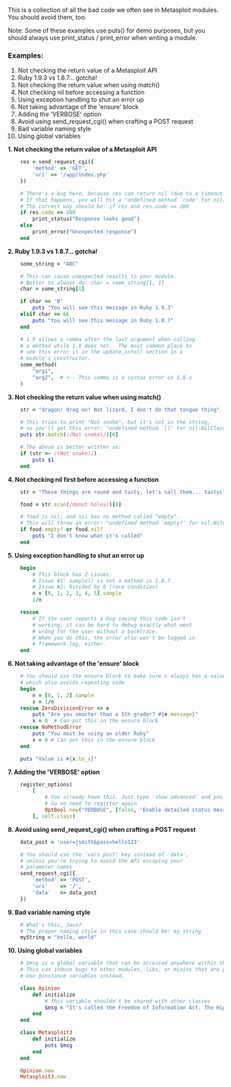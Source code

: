 This is a collection of all the bad code we often see in Metasploit modules.  You should avoid them, too.

Note: Some of these examples use puts() for demo purposes, but you should always use print_status / print_error when writing a module.

### Examples:

1. Not checking the return value of a Metasploit API
2. Ruby 1.9.3 vs 1.8.7... gotcha!
3. Not checking the return value when using match()
4. Not checking nil before accessing a function
5. Using exception handling to shut an error up
6. Not taking advantage of the 'ensure' block
7. Adding the 'VERBOSE' option
8. Avoid using send_request_cgi() when crafting a POST request
9. Bad variable naming style
10. Using global variables

**1. Not checking the return value of a Metasploit API**
```ruby
	res = send_request_cgi({
		'method' => 'GET',
		'uri' => '/app/index.php'
	})

	# There's a bug here, because res can return nil (due to a timeout or other reasons)
	# If that happens, you will hit a "undefined method `code' for nil:NilClass" error.
	# The correct way should be: if res and res.code == 200
	if res.code == 200
		print_status("Response looks good")
	else
		print_error("Unexpected response")
	end
```
**2. Ruby 1.9.3 vs 1.8.7... gotcha!**
```ruby
	some_string = "ABC"

	# This can cause unexpected results to your module.
	# Better to always do: char = some_string[1, 1]
	char = some_string[1]

	if char == 'B'
		puts "You will see this message in Ruby 1.9.3"
	elsif char == 66
		puts "You will see this message in Ruby 1.8.7"
	end
```
```ruby
	# 1.9 allows a comma after the last argument when calling 
	# a method while 1.8 does not.  The most common place to 
	# see this error is in the update_info() section in a
	# module's constructor.
	some_method(
		"arg1",
		"arg2",  # <-- This comma is a syntax error on 1.8.x
	)
```

**3. Not checking the return value when using match()**
```ruby
	str = "dragon! drag on! Not lizard, I don't do that tongue thing"

	# This tries to print "Not snake", but it's not in the string,
	# so you'll get this error: "undefined method `[]' for nil:NilClass"
	puts str.match(/(Not snake)/)[0]
```
```ruby
	# The above is better written as:
	if (str =~ /(Not snake)/)
		puts $1
	end
```

**4. Not checking nil first before accessing a function**
```ruby
	str = "These things are round and tasty, let's call them... tastycles!"

	food = str.scan(/donut holes/)[0]

	# food is nil, and nil has no method called "empty".
	# This will throw an error: "undefined method `empty?' for nil:NilClass"
	if food.empty? or food.nil?
		puts "I don't know what it's called"
	end
```
**5. Using exception handling to shut an error up**
```ruby
	begin
		# This block has 2 issues:
		# Issue #1: sample() is not a method in 1.8.7
		# Issue #2: Divided by 0 (race condition)
		n = [0, 1, 2, 3, 4, 5].sample
		1/n

	rescue
		# If the user reports a bug saying this code isn't
		# working, it can be hard to debug exactly what went
		# wrong for the user without a backtrace.
		# When you do this, the error also won't be logged in
		# framework.log, either.
	end
```
**6. Not taking advantage of the 'ensure' block**
```ruby
	# You should use the ensure block to make sure x always has a value,
	# which also avoids repeating code
	begin
		n = [0, 1, 2].sample
		x = 1/n
	rescue ZeroDivisionError => e
		puts "Are you smarter than a 5th grader? #{e.message}"
		x = 0  # Can put this in the ensure block
	rescue NoMethodError
		puts "You must be using an older Ruby"
		x = 0 # Can put this in the ensure block
	end

	puts "Value is #{x.to_s}"
```
**7. Adding the 'VERBOSE' option**
```ruby
	register_options(
		[
			# You already have this. Just type 'show advanced' and you'll see it.
			# So no need to register again
			OptBool.new("VERBOSE", [false, 'Enable detailed status messages', false])
		], self.class)
```
**8. Avoid using send_request_cgi() when crafting a POST request**
```ruby
	data_post = 'user=jsmith&pass=hello123'

	# You should use the 'vars_post' key instead of 'data',
	# unless you're trying to avoid the API escaping your
	# parameter names
	send_request_cgi({
		'method' => 'POST',
		'uri'    => '/',
		'data'   => data_post
	})
```
**9. Bad variable naming style**
```ruby
	# What's this, Java?
	# The proper naming style in this case should be: my_string
	myString = "hello, world"
```

**10. Using global variables**
```ruby
	# $msg is a global variable that can be accessed anywhere within the program.
	# This can induce bugs to other modules, libs, or mixins that are painful to solve.
	# Use @instance variables instead.

	class Opinion
		def initialize
			# This variable shouldn't be shared with other classes
			$msg = "It's called the Freedom of Information Act. The Hippies finally got something right."
		end
	end

	class Metasploit3
		def initialize
			puts $msg
		end
	end

	Opinion.new
	Metasploit3.new

```